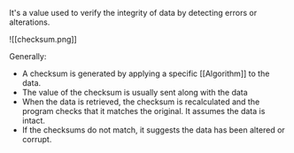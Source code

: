 It's a value used to verify the integrity of data by detecting errors or alterations.

![[checksum.png]]

Generally:

- A checksum is generated by applying a specific [[Algorithm]] to the data.
- The value of the checksum is usually sent along with the data
- When the data is retrieved, the checksum is recalculated and the program checks that it matches the original. It assumes the data is intact.
- If the checksums do not match, it suggests the data has been altered or corrupt.